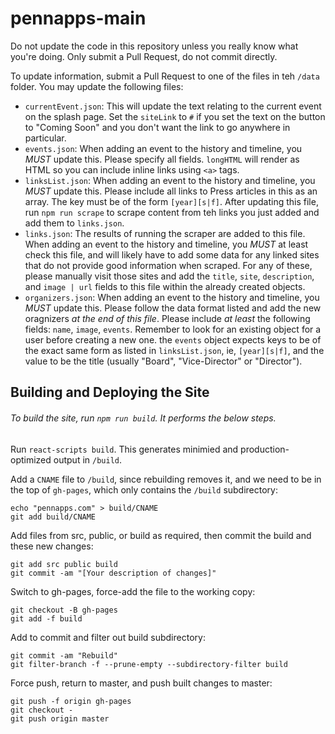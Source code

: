 # pennapps-main

Do not update the code in this repository unless you really know what you're doing. Only submit a Pull Request, do not commit directly.

To update information, submit a Pull Request to one of the files in teh `/data` folder. You may update the following files:

- `currentEvent.json`: This will update the text relating to the current event on the splash page. Set the `siteLink` to `#` if you set the text on the button to "Coming Soon" and you don't want the link to go anywhere in particular.
- `events.json`: When adding an event to the history and timeline, you *MUST* update this. Please specify all fields. `longHTML` will render as HTML so you can include inline links using `<a>` tags.
- `linksList.json`: When adding an event to the history and timeline, you *MUST* update this. Please include all links to Press articles in this as an array. The key must be of the form `[year][s|f]`. After updating this file, run `npm run scrape` to scrape content from teh links you just added and add them to `links.json`.
- `links.json`: The results of running the scraper are added to this file. When adding an event to the history and timeline, you *MUST* at least check this file, and will likely have to add some data for any linked sites that do not provide good information when scraped. For any of these, please manually visit those sites and add the `title`, `site`, `description`, and `image | url` fields to this file within the already created objects.
- `organizers.json`: When adding an event to the history and timeline, you *MUST* update this. Please follow the data format listed and add the new oragnizers *at the end of this file*. Please include *at least* the following fields: `name`, `image`, `events`. Remember to look for an existing object for a user before creating a new one. the `events` object expects keys to be of the exact same form as listed in `linksList.json`, ie, `[year][s|f]`, and the value to be the title (usually "Board", "Vice-Director" or "Director").

## Building and Deploying the Site
###### To build the site, run `npm run build`. It performs the below steps.
Run `react-scripts build`. This generates minimied and production-optimized output in `/build`.

Add a `CNAME` file to `/build`, since rebuilding removes it, and we need to be in the top of `gh-pages`, which only contains the `/build` subdirectory:

```
echo "pennapps.com" > build/CNAME
git add build/CNAME
```

Add files from src, public, or build as required, then commit the build and these new changes:

 ```
 git add src public build
 git commit -am "[Your description of changes]"
 ```

Switch to gh-pages, force-add the file to the working copy:

```
git checkout -B gh-pages
git add -f build
```

Add to commit and filter out build subdirectory:

```
git commit -am "Rebuild"
git filter-branch -f --prune-empty --subdirectory-filter build
```

Force push, return to master, and push built changes to master:

```
git push -f origin gh-pages
git checkout -
git push origin master
```

